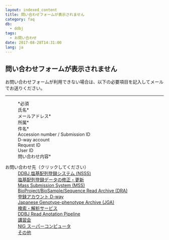 ```yaml
---
layout: indexed_content
title: 問い合わせフォームが表示されません
category: faq
db:
  - ddbj
tags: 
  - お問い合わせ
date: 2017-08-28T14:31:00
lang: ja
---
```


## 問い合わせフォームが表示されません

<p>お問い合わせフォームが利用できない場合は、以下の必要項目を記入してメールでお送りください。</p>
<hr>
<dl class="bottom_space">
  <dd><span class="red">*必須</span></dd>
  <dd>氏名<span class="red">*</span></dd>
  <dd>メールアドレス<span class="red">*</span></dd>
  <dd>所属<span class="red">*</span></dd>
  <dd>件名<span class="red">*</span></dd>
  <dd>Accession number / Submission ID</dd>
  <dd>D-way account</dd>
  <dd>Request ID</dd>
  <dd>User ID</dd>
  <dd>問い合わせ内容<span class="red">*</span></dd>
</dl>
<dl class="bottom_space"><dt>お問い合わせ先（クリックしてください）</dt>
  <dd><a href="mailto:ddbjsub@ddbj.nig.ac.jp">DDBJ 塩基配列登録システム (NSSS)</a></dd>
  <dd><a href="mailto:ddbjupdt@ddbj.nig.ac.jp">塩基配列登録データの修正・更新</a></dd>
  <dd><a href="mailto:mass@ddbj.nig.ac.jp">Mass Submission System (MSS)</a></dd>
  <dd><a href="mailto:trace@ddbj.nig.ac.jp">BioProject/BioSample/Sequence Read Archive (DRA)</a></dd>
  <dd><a href="mailto:dway@ddbj.nig.ac.jp">登録アカウント D-way</a></dd>
  <dd><a href="mailto:jga@ddbj.nig.ac.jp">Japanese Genotype-phenotype Archive (JGA)</a></dd>
  <dd><a href="mailto:ddbj@ddbj.nig.ac.jp">検索・解析サービス</a></dd>
  <dd><a href="mailto:pipeline_dev@ddbj.nig.ac.jp">DDBJ Read Anotation Pipeline</a></dd>
  <dd><a href="mailto:ddbjing@ddbj.nig.ac.jp">講習会</a></dd>
  <dd><a href="mailto:sc-info@nig.ac.jp">NIG スーパーコンピュータ</a></dd>
  <dd><a href="mailto:ddbj@ddbj.nig.ac.jp">その他</a></dd>
</dl>